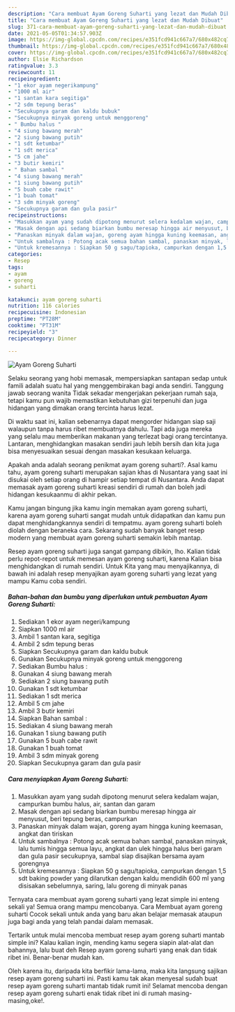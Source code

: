 ```yaml
---
description: "Cara membuat Ayam Goreng Suharti yang lezat dan Mudah Dibuat"
title: "Cara membuat Ayam Goreng Suharti yang lezat dan Mudah Dibuat"
slug: 371-cara-membuat-ayam-goreng-suharti-yang-lezat-dan-mudah-dibuat
date: 2021-05-05T01:34:57.903Z
image: https://img-global.cpcdn.com/recipes/e351fcd941c667a7/680x482cq70/ayam-goreng-suharti-foto-resep-utama.jpg
thumbnail: https://img-global.cpcdn.com/recipes/e351fcd941c667a7/680x482cq70/ayam-goreng-suharti-foto-resep-utama.jpg
cover: https://img-global.cpcdn.com/recipes/e351fcd941c667a7/680x482cq70/ayam-goreng-suharti-foto-resep-utama.jpg
author: Elsie Richardson
ratingvalue: 3.3
reviewcount: 11
recipeingredient:
- "1 ekor ayam negerikampung"
- "1000 ml air"
- "1 santan kara segitiga"
- "2 sdm tepung beras"
- "Secukupnya garam dan kaldu bubuk"
- "Secukupnya minyak goreng untuk menggoreng"
- " Bumbu halus "
- "4 siung bawang merah"
- "2 siung bawang putih"
- "1 sdt ketumbar"
- "1 sdt merica"
- "5 cm jahe"
- "3 butir kemiri"
- " Bahan sambal "
- "4 siung bawang merah"
- "1 siung bawang putih"
- "5 buah cabe rawit"
- "1 buah tomat"
- "3 sdm minyak goreng"
- "Secukupnya garam dan gula pasir"
recipeinstructions:
- "Masukkan ayam yang sudah dipotong menurut selera kedalam wajan, campurkan bumbu halus, air, santan dan garam"
- "Masak dengan api sedang biarkan bumbu meresap hingga air menyusut, beri tepung beras, campurkan"
- "Panaskan minyak dalam wajan, goreng ayam hingga kuning keemasan, angkat dan tiriskan"
- "Untuk sambalnya : Potong acak semua bahan sambal, panaskan minyak, lalu tumis hingga semua layu, angkat dan ulek hingga halus beri garam dan gula pasir secukupnya, sambal siap disajikan bersama ayam gorengnya"
- "Untuk kremesannya : Siapkan 50 g sagu/tapioka, campurkan dengan 1,5 sdt baking powder yang dilarutkan dengan kaldu mendidih 600 ml yang disisakan sebelumnya, saring, lalu goreng di minyak panas"
categories:
- Resep
tags:
- ayam
- goreng
- suharti

katakunci: ayam goreng suharti 
nutrition: 116 calories
recipecuisine: Indonesian
preptime: "PT28M"
cooktime: "PT31M"
recipeyield: "3"
recipecategory: Dinner

---
```



![Ayam Goreng Suharti](https://img-global.cpcdn.com/recipes/e351fcd941c667a7/680x482cq70/ayam-goreng-suharti-foto-resep-utama.jpg)

Selaku seorang yang hobi memasak, mempersiapkan santapan sedap untuk famili adalah suatu hal yang menggembirakan bagi anda sendiri. Tanggung jawab seorang  wanita Tidak sekadar mengerjakan pekerjaan rumah saja, tetapi kamu pun wajib memastikan kebutuhan gizi terpenuhi dan juga hidangan yang dimakan orang tercinta harus lezat.

Di waktu  saat ini, kalian sebenarnya dapat mengorder hidangan siap saji walaupun tanpa harus ribet membuatnya dahulu. Tapi ada juga mereka yang selalu mau memberikan makanan yang terlezat bagi orang tercintanya. Lantaran, menghidangkan masakan sendiri jauh lebih bersih dan kita juga bisa menyesuaikan sesuai dengan masakan kesukaan keluarga. 



Apakah anda adalah seorang penikmat ayam goreng suharti?. Asal kamu tahu, ayam goreng suharti merupakan sajian khas di Nusantara yang saat ini disukai oleh setiap orang di hampir setiap tempat di Nusantara. Anda dapat memasak ayam goreng suharti kreasi sendiri di rumah dan boleh jadi hidangan kesukaanmu di akhir pekan.

Kamu jangan bingung jika kamu ingin memakan ayam goreng suharti, karena ayam goreng suharti sangat mudah untuk didapatkan dan kamu pun dapat menghidangkannya sendiri di tempatmu. ayam goreng suharti boleh diolah dengan beraneka cara. Sekarang sudah banyak banget resep modern yang membuat ayam goreng suharti semakin lebih mantap.

Resep ayam goreng suharti juga sangat gampang dibikin, lho. Kalian tidak perlu repot-repot untuk memesan ayam goreng suharti, karena Kalian bisa menghidangkan di rumah sendiri. Untuk Kita yang mau menyajikannya, di bawah ini adalah resep menyajikan ayam goreng suharti yang lezat yang mampu Kamu coba sendiri.

<!--inarticleads1-->

##### Bahan-bahan dan bumbu yang diperlukan untuk pembuatan Ayam Goreng Suharti:

1. Sediakan 1 ekor ayam negeri/kampung
1. Siapkan 1000 ml air
1. Ambil 1 santan kara, segitiga
1. Ambil 2 sdm tepung beras
1. Siapkan Secukupnya garam dan kaldu bubuk
1. Gunakan Secukupnya minyak goreng untuk menggoreng
1. Sediakan  Bumbu halus :
1. Gunakan 4 siung bawang merah
1. Sediakan 2 siung bawang putih
1. Gunakan 1 sdt ketumbar
1. Sediakan 1 sdt merica
1. Ambil 5 cm jahe
1. Ambil 3 butir kemiri
1. Siapkan  Bahan sambal :
1. Sediakan 4 siung bawang merah
1. Gunakan 1 siung bawang putih
1. Gunakan 5 buah cabe rawit
1. Gunakan 1 buah tomat
1. Ambil 3 sdm minyak goreng
1. Siapkan Secukupnya garam dan gula pasir




<!--inarticleads2-->

##### Cara menyiapkan Ayam Goreng Suharti:

1. Masukkan ayam yang sudah dipotong menurut selera kedalam wajan, campurkan bumbu halus, air, santan dan garam
1. Masak dengan api sedang biarkan bumbu meresap hingga air menyusut, beri tepung beras, campurkan
1. Panaskan minyak dalam wajan, goreng ayam hingga kuning keemasan, angkat dan tiriskan
1. Untuk sambalnya : Potong acak semua bahan sambal, panaskan minyak, lalu tumis hingga semua layu, angkat dan ulek hingga halus beri garam dan gula pasir secukupnya, sambal siap disajikan bersama ayam gorengnya
1. Untuk kremesannya : Siapkan 50 g sagu/tapioka, campurkan dengan 1,5 sdt baking powder yang dilarutkan dengan kaldu mendidih 600 ml yang disisakan sebelumnya, saring, lalu goreng di minyak panas




Ternyata cara membuat ayam goreng suharti yang lezat simple ini enteng sekali ya! Semua orang mampu mencobanya. Cara Membuat ayam goreng suharti Cocok sekali untuk anda yang baru akan belajar memasak ataupun juga bagi anda yang telah pandai dalam memasak.

Tertarik untuk mulai mencoba membuat resep ayam goreng suharti mantab simple ini? Kalau kalian ingin, mending kamu segera siapin alat-alat dan bahannya, lalu buat deh Resep ayam goreng suharti yang enak dan tidak ribet ini. Benar-benar mudah kan. 

Oleh karena itu, daripada kita berfikir lama-lama, maka kita langsung sajikan resep ayam goreng suharti ini. Pasti kamu tak akan menyesal sudah buat resep ayam goreng suharti mantab tidak rumit ini! Selamat mencoba dengan resep ayam goreng suharti enak tidak ribet ini di rumah masing-masing,oke!.

